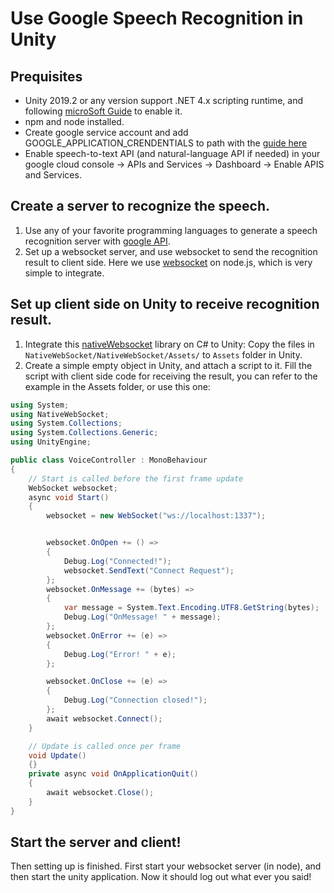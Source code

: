 # Use Google Speech Recognition in Unity

## Prequisites
* Unity 2019.2 or any version support .NET 4.x scripting runtime, 
and following [microSoft Guide](https://docs.microsoft.com/en-us/visualstudio/cross-platform/unity-scripting-upgrade?view=vs-2019)
to enable it.
* npm and node installed.
* Create google service account and add GOOGLE_APPLICATION_CRENDENTIALS to path with the [guide here](https://cloud.google.com/docs/authentication/getting-started)
* Enable speech-to-text API (and natural-language API if needed) in your google cloud console -> APIs and Services -> Dashboard -> Enable APIS and Services.

## Create a server to recognize the speech.
1. Use any of your favorite programming languages to generate a speech recognition server with 
[google API](https://cloud.google.com/speech-to-text/docs/streaming-recognize#speech-streaming-recognize-nodejs).
2. Set up a websocket server, and use websocket to send the recognition result to client side.
Here we use [websocket](https://github.com/websockets/ws) on node.js, which is very simple to integrate.

## Set up client side on Unity to receive recognition result.
1. Integrate this [nativeWebsocket](https://github.com/endel/NativeWebSocket) library on C# to Unity:
Copy the files in `NativeWebSocket/NativeWebSocket/Assets/` to `Assets` folder in Unity.
2. Create a simple empty object in Unity, and attach a script to it. 
Fill the script with client side code for receiving the result, you can refer to the example in the Assets folder,
or use this one:

```C#
using System;
using NativeWebSocket;
using System.Collections;
using System.Collections.Generic;
using UnityEngine;

public class VoiceController : MonoBehaviour
{
    // Start is called before the first frame update
    WebSocket websocket;
    async void Start()
    {
        websocket = new WebSocket("ws://localhost:1337");


        websocket.OnOpen += () =>
        {
            Debug.Log("Connected!");
            websocket.SendText("Connect Request");
        };
        websocket.OnMessage += (bytes) =>
        {
            var message = System.Text.Encoding.UTF8.GetString(bytes);
            Debug.Log("OnMessage! " + message);
        };
        websocket.OnError += (e) =>
        {
            Debug.Log("Error! " + e);
        };

        websocket.OnClose += (e) =>
        {
            Debug.Log("Connection closed!");
        };
        await websocket.Connect();
    }

    // Update is called once per frame
    void Update()
    {}
    private async void OnApplicationQuit()
    {
        await websocket.Close();
    }
}
```

## Start the server and client!
Then setting up is finished. First start your websocket server (in node), and then start the unity application.
Now it should log out what ever you said!
